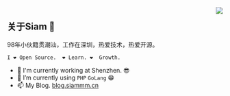 <img align="right" src="https://github-readme-stats.vercel.app/api?username=xuanyanwow&show_icons=true&icon_color=CE1D2D&text_color=718096&bg_color=ffffff&hide_title=true" />

## 关于Siam 👋

98年小伙籍贯潮汕，工作在深圳，热爱技术，热爱开源。

`I ❤ Open Source.  ❤ Learn. ❤  Growth.`

- 🌈 I'm currently working at Shenzhen. 😎
- 🤔 I’m currently using `PHP` `GoLang` 😁
- 📫 My Blog. [blog.siammm.cn](https://blog.siammm.cn)
